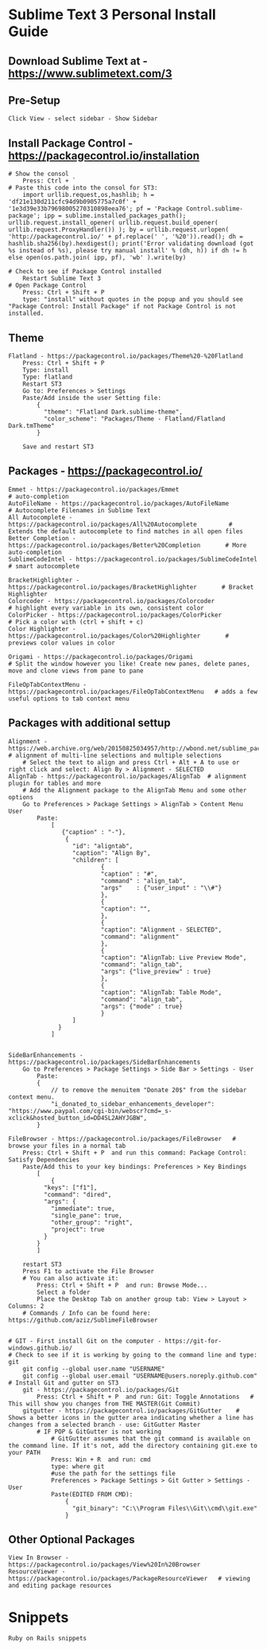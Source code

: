 # Sublime Text 3 Personal Install Guide

## Download Sublime Text at - https://www.sublimetext.com/3

## Pre-Setup
	Click View - select sidebar - Show Sidebar

## Install Package Control - https://packagecontrol.io/installation
	# Show the consol
		Press: Ctrl + `
	# Paste this code into the consol for ST3:
		import urllib.request,os,hashlib; h = 'df21e130d211cfc94d9b0905775a7c0f' + '1e3d39e33b79698005270310898eea76'; pf = 'Package Control.sublime-package'; ipp = sublime.installed_packages_path(); urllib.request.install_opener( urllib.request.build_opener( urllib.request.ProxyHandler()) ); by = urllib.request.urlopen( 'http://packagecontrol.io/' + pf.replace(' ', '%20')).read(); dh = hashlib.sha256(by).hexdigest(); print('Error validating download (got %s instead of %s), please try manual install' % (dh, h)) if dh != h else open(os.path.join( ipp, pf), 'wb' ).write(by)

	# Check to see if Package Control installed
		Restart Sublime Text 3
	# Open Package Control
		Press: Ctrl + Shift + P
		type: "install" without quotes in the popup and you should see "Package Control: Install Package" if not Package Control is not installed.


## Theme
	Flatland - https://packagecontrol.io/packages/Theme%20-%20Flatland
		Press: Ctrl + Shift + P
		Type: install
		Type: flatland
		Restart ST3
		Go to: Preferences > Settings
		Paste/Add inside the user Setting file:
			{
			  "theme": "Flatland Dark.sublime-theme",
			  "color_scheme": "Packages/Theme - Flatland/Flatland Dark.tmTheme"
			}

		Save and restart ST3

## Packages - https://packagecontrol.io/
	Emmet - https://packagecontrol.io/packages/Emmet                                 # auto-completion
	AutoFileName - https://packagecontrol.io/packages/AutoFileName                   # Autocomplete Filenames in Sublime Text
	All Autocomplete - https://packagecontrol.io/packages/All%20Autocomplete         # Extends the default autocomplete to find matches in all open files
	Better Completion - https://packagecontrol.io/packages/Better%20Completion       # More auto-completion
	SublimeCodeIntel - https://packagecontrol.io/packages/SublimeCodeIntel           # smart autocomplete

	BracketHighlighter - https://packagecontrol.io/packages/BracketHighlighter       # Bracket Highlighter
	Colorcoder - https://packagecontrol.io/packages/Colorcoder                       # highlight every variable in its own, consistent color
	ColorPicker - https://packagecontrol.io/packages/ColorPicker                     # Pick a color with (ctrl + shift + c)
	Color Highlighter - https://packagecontrol.io/packages/Color%20Highlighter       # previews color values in color

	Origami - https://packagecontrol.io/packages/Origami                             # Split the window however you like! Create new panes, delete panes, move and clone views from pane to pane	
	
	FileOpTabContextMenu - https://packagecontrol.io/packages/FileOpTabContextMenu 	 # adds a few useful options to tab context menu


## Packages with additional settup
	Alignment - https://web.archive.org/web/20150825034957/http://wbond.net/sublime_packages/alignment 	 # alignment of multi-line selections and multiple selections
		# Select the text to align and press Ctrl + Alt + A to use or right click and select: Align By > Alignment - SELECTED 
	AlignTab - https://packagecontrol.io/packages/AlignTab 	# alignment plugin for tables and more
		# Add the Alignment package to the AlignTab Menu and some other options
		Go to Preferences > Package Settings > AlignTab > Content Menu User
			Paste:
				[
				   {"caption" : "-"},
				    {
				      "id": "aligntab",
				      "caption": "Align By",
				      "children": [
				              {
				              "caption" : "#",
				              "command" : "align_tab",
				              "args"    : {"user_input" : "\\#"}
				              },
				              {
				              "caption": "",
				              },
				              {
				              "caption": "Alignment - SELECTED",
				              "command": "alignment"
				              },
				              {
				              "caption": "AlignTab: Live Preview Mode",
				              "command": "align_tab",
				              "args": {"live_preview" : true}
				              },
				              {
				              "caption": "AlignTab: Table Mode",
				              "command": "align_tab",
				              "args": {"mode" : true}
				              }
				      ]
				  }
				]
			

	SideBarEnhancements - https://packagecontrol.io/packages/SideBarEnhancements
		Go to Preferences > Package Settings > Side Bar > Settings - User
			Paste:
			{
				// to remove the menuitem "Donate 20$" from the sidebar context menu.
				"i_donated_to_sidebar_enhancements_developer": "https://www.paypal.com/cgi-bin/webscr?cmd=_s-xclick&hosted_button_id=DD4SL2AHYJGBW",
			}

	File​Browser - https://packagecontrol.io/packages/FileBrowser 	# browse your files in a normal tab
		Press: Ctrl + Shift + P  and run this command: Package Control: Satisfy Dependencies
		Paste/Add this to your key bindings: Preferences > Key Bindings
			[
				{
			  "keys": ["f1"],
			  "command": "dired",
			  "args": {
			    "immediate": true,
			    "single_pane": true,
			    "other_group": "right",
			    "project": true
			  }
			}
			]

		restart ST3
		Press F1 to activate the File Browser
		# You can also activate it: 
			Press: Ctrl + Shift + P  and run: Browse Mode...
			Select a folder
			Place the Desktop Tab on another group tab: View > Layout > Columns: 2
		# Commands / Info can be found here: https://github.com/aziz/SublimeFileBrowser


	# GIT - First install Git on the computer - https://git-for-windows.github.io/
	# Check to see if it is working by going to the command line and type: git
		git config --global user.name "USERNAME"
		git config --global user.email "USERNAME@users.noreply.github.com"
	# Install Git and gutter on ST3
		git - https://packagecontrol.io/packages/Git
			Press: Ctrl + Shift + P  and run: Git: Toggle Annotations 	# This will show you changes from THE MASTER(Git Commit)
		gitgutter - https://packagecontrol.io/packages/GitGutter 	# Shows a better icons in the gutter area indicating whether a line has changes from a selected branch - use: GitGutter Master
			# IF POP & GitGutter is not working
				# GitGutter assumes that the git command is available on the command line. If it's not, add the directory containing git.exe to your PATH
				Press: Win + R  and run: cmd
				type: where git
				#use the path for the settings file
				Preferences > Package Settings > Git Gutter > Settings - User
				Paste(EDITED FROM CMD):
					{
					  "git_binary": "C:\\Program Files\\Git\\cmd\\git.exe"
					}

## Other Optional Packages
	View In Browser - https://packagecontrol.io/packages/View%20In%20Browser
	ResourceViewer - https://packagecontrol.io/packages/PackageResourceViewer 	# viewing and editing package resources


# Snippets 
	Ruby on Rails snippets
	
